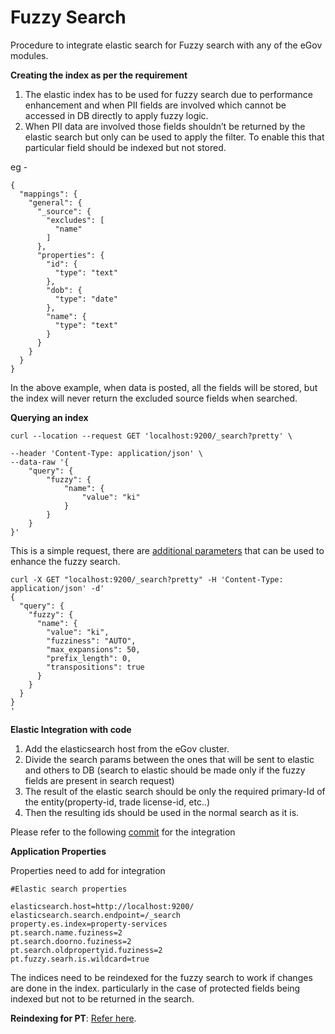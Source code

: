# Fuzzy Search

Procedure to integrate elastic search for Fuzzy search with any of the eGov modules.

**Creating the index as per the requirement**

1. The elastic index has to be used for fuzzy search due to performance enhancement and when PII fields are involved which cannot be accessed in DB directly to apply fuzzy logic.
2. When PII data are involved those fields shouldn’t be returned by the elastic search but only can be used to apply the filter. To enable this that particular field should be indexed but not stored.

eg -

```
{
  "mappings": {
    "general": {
      "_source": {
        "excludes": [
          "name"
        ]
      },
      "properties": {
        "id": {
          "type": "text"
        },
        "dob": {
          "type": "date"
        },
        "name": {
          "type": "text"
        }
      }
    }
  }
}
```

In the above example, when data is posted, all the fields will be stored, but the index will never return the excluded source fields when searched.

**Querying an index**

```
curl --location --request GET 'localhost:9200/_search?pretty' \

--header 'Content-Type: application/json' \
--data-raw '{
    "query": {
        "fuzzy": {
            "name": {
                "value": "ki"
            }
        }
    }
}'
```

This is a simple request, there are [additional parameters](https://www.elastic.co/guide/en/elasticsearch/reference/current/query-dsl-fuzzy-query.html) that can be used to enhance the fuzzy search.

```
curl -X GET "localhost:9200/_search?pretty" -H 'Content-Type: application/json' -d'
{
  "query": {
    "fuzzy": {
      "name": {
        "value": "ki",
        "fuzziness": "AUTO",
        "max_expansions": 50,
        "prefix_length": 0,
        "transpositions": true
      }
    }
  }
}
'
```

**Elastic Integration with code**

1. Add the elasticsearch host from the eGov cluster.
2. Divide the search params between the ones that will be sent to elastic and others to DB (search to elastic should be made only if the fuzzy fields are present in search request)
3. The result of the elastic search should be only the required primary-Id of the entity(property-id, trade license-id, etc..)
4. Then the resulting ids should be used in the normal search as it is.

Please refer to the following [commit](https://github.com/egovernments/municipal-services/commit/9917276346b6a0136a9afef87c1b93e2f4ec5746) for the integration

**Application Properties**

Properties need to add for integration

```
#Elastic search properties

elasticsearch.host=http://localhost:9200/
elasticsearch.search.endpoint=/_search
property.es.index=property-services
pt.search.name.fuziness=2
pt.search.doorno.fuziness=2
pt.search.oldpropertyid.fuziness=2
pt.fuzzy.searh.is.wildcard=true
```

The indices need to be reindexed for the fuzzy search to work if changes are done in the index. particularly in the case of protected fields being indexed but not to be returned in the search.

**Reindexing for PT**: [Refer here](fuzzy-search-reindexing.md).
